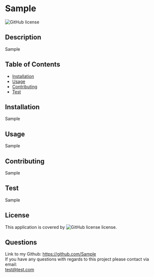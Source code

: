   # Sample
  ![GitHub license](https://img.shields.io/badge/license-MIT-blue.svg)
  ## Description
  Sample

  ## Table of Contents
  - [Installation](#installation)
  - [Usage](#usage)
  - [Contributing](#contributing)
  - [Test](#test)
  
  ## Installation
  Sample

  ## Usage
  Sample

  ## Contributing
  Sample

  ## Test
  Sample

  ## License
  This application is covered by ![GitHub license](https://img.shields.io/badge/license-MIT-blue.svg) license.

  ## Questions
  Link to my Github: https://github.com/Sample </br>
  If you have any questions with regards to this project please contact via email: </br>
  test@test.com